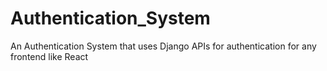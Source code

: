 # Authentication_System
An Authentication System that uses Django APIs for authentication for any frontend like React
